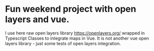   # Fun weekend project with open layers and vue.

I  use here raw open layers library https://openlayers.org/ wrapped in Typescript Classes to integrate maps in Vue.
It is not another vue open layers library - just some tests of open layers integration.
